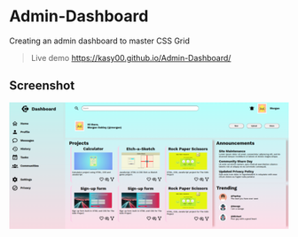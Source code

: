 # Admin-Dashboard
Creating an admin dashboard to master CSS Grid
>
>Live demo https://kasy00.github.io/Admin-Dashboard/

## Screenshot
![Example screenshot](./img/projects-imgs/demo.png)
